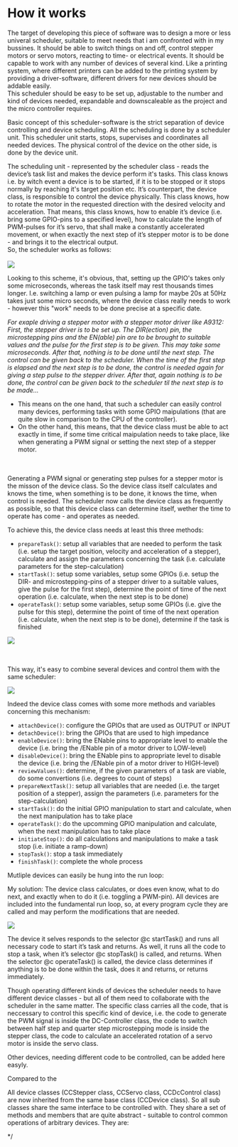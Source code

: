 <h1>How it works</h1>


The target of developing this piece of software was to design a more or less univeral scheduler, suitable to meet needs that i am confronted with in my bussines. It should be able to switch things on and off, control stepper motors or servo motors, reacting to time- or electrical events. It should be  capable to work with any number of devices of several kind. Like a printing system, where different printers can be added to the printing system by providing a driver-software, different drivers for new devices should be addable easily. <br> 
This scheduler should be easy to be set up, adjustable to the number and kind of devices needed, expandable and downscaleable as the project and the micro controller requires.
     
Basic concept of this scheduler-software is the strict separation of device controlling and device scheduling. All the scheduling is done by a scheduler unit. This scheduler unit starts, stops, supervises and coordinates all needed devices. The physical control of the device on the other side, is done by the device unit. <br>

The scheduling unit - represented by the scheduler class - reads the device’s task list and makes the device perform it's tasks. This class knows i.e. by witch event a device is to be started, if it is to be stopped or it stops normally by reaching it's target position etc. It’s counterpart, the device class, is responsible to control the device physically. This class knows, how to rotate the motor in the requested direction with the desired velocity and acceleration. That means, this class knows, how to enable it’s device (i.e. bring some GPIO-pins to a specified level), how to calculate the length of PWM-pulses for it’s servo, that shall make a constantly accelerated movement, or when exactly the next step of it’s stepper motor is to be done - and brings it to the electrical output. <br>
So, the scheduler works as follows: <br>
<br>
![](simplestClassSceme.png)

Looking to this scheme, it's obvious, that, setting up the GPIO's takes only some microseconds, whereas the task itself may rest thousands times longer. I.e. switching a lamp or even pulsing a lamp for maybe 20s at 50Hz takes just some micro seconds, where the device class really needs to work - however this "work" needs to be done precise at a specific date. 

<i>For exaple driving a stepper motor with a stepper motor driver like A9312: First, the stepper driver is to be set up. The DIR(ection) pin, the microstepping pins and the EN(able) pin are to be brought to suitable values and the pulse for the first step is to be given. This may take some microseconds. After that, nothing is to be done until the next step. The control can be given back to the scheduler.  When the time of the first step is elapsed and the next step is to be done, the control is needed again for giving a step pulse to the stepper driver. After that, again nothing is to be done, the control can be given back to the scheduler til the next step is to be made...</i>

+ This means on the one hand, that such a scheduler can easily control many devices, performing tasks with some GPIO maipulations (that are quite slow in comparison to the CPU of the controller).
+ On the other hand, this means, that the device class must be able to act exactly in time, if some time critical maipulation needs to take place, like when generating a PWM signal or setting the next step of a stepper motor. <br><br><br>

 
Generating a PWM signal or generating step pulses for a stepper motor is the misson of the device class. So the device class itself calculates and knows the time, when something is to be done, it knows the time, when control is needed. The scheduler now calls the device class as frequently as possible, so that this device class can determine itself, wether the time to operate has come - and operates as needed. 

To achieve this, the device class needs at least this three methods:
+ `prepareTask()`: setup all variables that are needed to perform the task (i.e. setup the target position, velocity and acceleration of a stepper), calculate and assign the parameters concerning the task (i.e. calculate parameters for the step-calculation)
+ `startTask()`: setup some variables, setup some GPIOs (i.e. setup the DIR- and microstepping-pins of a stepper driver to a suitable values, give the pulse for the first step), determine the point of time of the next operation (i.e. calculate, when the next step is to be done)
+ `operateTask()`: setup some variables, setup some GPIOs (i.e. give the pulse for this step), determine the point of time of the next operation (i.e. calculate, when the next step is to be done), determine if the task is finished

![](singleTask.png)
<br><br><br>

This way, it's easy to combine several devices and control them with the same scheduler:

![](multiTaskMultiDevice.png)


Indeed the device class comes with some more methods and variables concerning this mechanism:
+ `attachDevice()`: configure the GPIOs that are used as OUTPUT or INPUT
+ `detachDevice()`: bring the GPIOs that are used to high impedance
+ `enableDevice()`: bring the ENable pins to appropriate level to enable the device (i.e. bring the /ENable pin of a motor driver to LOW-level)
+ `disableDevice()`: bring the ENable pins to appropriate level to disable the device (i.e. bring the /ENable pin of a motor driver to HIGH-level)
+ `reviewValues()`: determine, if the given parameters of a task are viable, do some convertions (i.e. degrees to count of steps)
+ `prepareNextTask()`: setup all variables that are needed (i.e. the target position of a stepper), assign the parameters (i.e. parameters for the step-calculation)
+ `startTask()`: do the initial GPIO manipulation to start and calculate, when the next manipulation has to take place
+ `operateTask()`: do the upcomming GPIO manipulation and calculate, when the next manipulation has to take place
+ `initiateStop()`: do all calculations and manipulations to make a task stop (i.e. initiate a ramp-down)
+ `stopTask()`: stop a task immediately
+ `finishTask()`: complete the whole process

Mutliple devices can easily be hung into the run loop:


My solution:
The device class calculates, or does even know, what to do next, and exactly when to do it (i.e. toggling a PWM-pin). All devices are included into the fundamental run loop, so, at every program cycle they are called and may perform the modifications that are needed.

![](workflowOneDevice.png)

The device it selves responds to the selector @c startTask() and runs all necessary code to start it’s task and returns. As well, it runs all the code to stop a task, when it’s selector @c stopTask() is called, and returns. When the selector @c operateTask() is called, the device class determines if anything is to be done within the task, does it and returns, or returns immediately.




Though operating different kinds of devices the scheduler needs to have different device classes - but all of them need to collaborate with the scheduler in the same matter. The specific class carries all the code, that is neccessary to control this specific kind of device, i.e. the code to generate the PWM signal is inside the DC-Controller class, the code to switch between half step and quarter step microstepping mode is inside the stepper class, the code to calculate an accelerated rotation of a servo motor is inside the servo class.

Other devices, needing different code to be controlled, can be added here easyly.

Compared to the 

All device classes (CCStepper class, CCServo class, CCDcControl class) are now inherited from the same base class (CCDevice class). So all sub classes share the same interface to be controlled with. They share a set of methods and members that are quite abstract - suitable to control common operations of arbitrary devices. They are:



 */